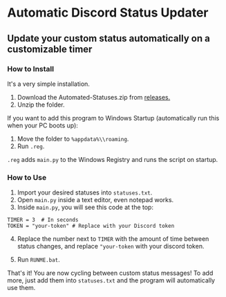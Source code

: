 # Automatic Discord Status Updater
## Update your custom status automatically on a customizable timer

### How to Install
It's a very simple installation.
1. Download the Automated-Statuses.zip from [releases.](https://github.com/meilaleinalainengithub/Automated-Status/releases/tag/discord)
2. Unzip the folder.

If you want to add this program to Windows Startup (automatically run this when your PC boots up):
1. Move the folder to ```%appdata%\\roaming```.
2. Run ```.reg```.

```.reg``` adds ```main.py``` to the Windows Registry and runs the script on startup. 

### How to Use
1. Import your desired statuses into ```statuses.txt```.
2. Open ```main.py``` inside a text editor, even notepad works.
3. Inside ```main.py```, you will see this code at the top: 
```
TIMER = 3  # In seconds
TOKEN = "your-token" # Replace with your Discord token 
```
4. Replace the number next to ```TIMER``` with the amount of time between status changes, and replace ```"your-token``` with your discord token.

3. Run ```RUNME.bat```.

That's it! You are now cycling between custom status messages! To add more, just add them into ```statuses.txt``` and the program will automatically use them.